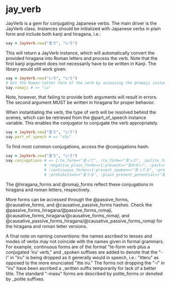 # jay_verb

JayVerb is a gem for conjugating Japanese verbs. The main driver is the JayVerb class. Instances should be initialized
with Japanese verbs in plain form and include both kanji and hiragana, i.e.:

```ruby
say = JayVerb.new("言う", "いう")
```

This will return a JayVerb instance, which will automatically convert the provided hiragana into Roman letters and process the verb.
Note that the first kanji argument does not necessarily have to be written in Kanji. The library would still work given: 

```ruby
say = JayVerb.new("いう", "いう")
# Get the Roman-letter form of the verb by accessing the @romaji instance variable:
say.romaji # => "iu"
```

Note, however, that failing to provide both arguments will result in errors. The second argument MUST be written in hiragana for
proper behavior.

When instantiating the verb, the type of verb will be resolved behind the scenes, which can be retrieved from the @part_of_speech
instance variable. This enables the conjugator to conjugate the verb appropriately.

```ruby
say = JayVerb.new("言う", "いう")
say.part_of_speech # => "v5u"
```

To find most common conjugations, access the @conjugations hash:

```ruby
say = JayVerb.new("言う", "いう")
say.conjugations # => {:te_form=>"言って", :ta_form=>"言った", :polite_forms=>{:present=>"言います", :past=>"言いました", :present_negative=>"言いません", :past_negative=>"言いませんでした", :volitional=>"言いましょう", :te_form=>"言いまして"},
                 # :negative_plain_forms=>{:present=>"言わない", :past=>"言わなかった", :te_form=>"言わなくて"},
                 # :continuous_forms=>{:present_spoken=>"言ってる", :present_written=>"言っている", :present_polite=>"言っています", :present_polite_spoken=>"言ってます", :past_spoken=>"言ってた", :past_written=>"言っていた", :past_polite=>"言っていました", :past_polite_spoken=>"言ってました", :te_form_spoken=>"言ってて", :te_form_written=>"言っていて", :te_form_polite=>"言っていまして", :te_form_polite_spoken=>"言ってまして", :negative_te_form_spoken=>"言ってなくて", :negative_te_form_written=>"言っていなくて"},
                 # :prohibitive=>"言うな", :plain_present_potential=>"言える", :conditional=>"言えば", :imperative=>"言え", :volitional=>"言おう"}
```

The @hiragana_forms and @romaji_forms reflect these conjugations in hiragana and roman letters, respectively.

More forms can be accessed through the @passive_forms, @causative_forms, and @causative_passive_forms hashes. Check the
@passive_forms_hiragana/@passive_forms_romaji, @causative_forms_hiragana/@causative_forms_romaji, and
@causative_passive_forms_hiragana/@causative_passive_forms_romaji for the hiragana and roman letter versions.

A final note on naming conventions: the names ascribed to tenses and modes of verbs may not coincide with the names given
in formal grammars. For example, continuous forms are of the format "te-form verb plus a conjugated 'iru' verb," and _spoken
suffixes are added to denote that the "-i" in "iru" is being dropped as it generally would in speech, i.e.: "itteru" as opposed
to the more enunciated "itte iru." The forms not dropping the "-i" in "iru" have been ascribed a _written suffix temporarily
for lack of a better title. The standard "-masu" forms are described by polite_forms or denoted by _polite suffixes.
